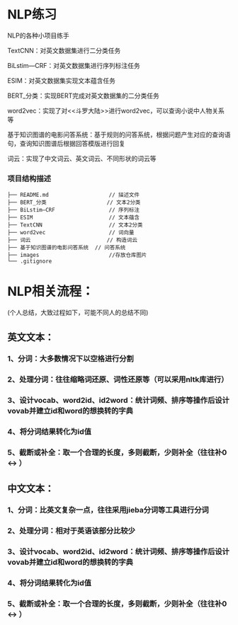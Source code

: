 # NLP练习
NLP的各种小项目练手

TextCNN：对英文数据集进行二分类任务

BiLstim—CRF：对英文数据集进行序列标注任务

ESIM：对英文数据集实现文本蕴含任务

BERT_分类：实现BERT完成对英文数据集的二分类任务

word2vec：实现了对<<斗罗大陆>>进行word2vec，可以查询小说中人物关系等

基于知识图谱的电影问答系统：基于规则的问答系统，根据问题产生对应的查询语句，查询知识图谱后根据回答模版进行回复

词云：实现了中文词云、英文词云、不同形状的词云等

### 项目结构描述
```
├── README.md                   // 描述文件
├── BERT_分类                   // 文本2分类
├── BiLstim—CRF                 // 序列标注
├── ESIM                        // 文本蕴含
├── TextCNN                     // 文本2分类
├── word2vec                    // 词向量
├── 词云                        // 构造词云
├── 基于知识图谱的电影问答系统  // 问答系统
├── images                      //存放仓库图片
└── .gitignore
```



# NLP相关流程：
(个人总结，大致过程如下，可能不同人的总结不同)

## 英文文本：
### 1、分词：大多数情况下以空格进行分割
### 2、处理分词：往往缩略词还原、词性还原等（可以采用nltk库进行）
### 3、设计vocab、word2id、id2word：统计词频、排序等操作后设计vovab并建立id和word的想换转的字典
### 4、将分词结果转化为id值
### 5、截断或补全：取一个合理的长度，多则截断，少则补全（往往补0 <-> <unk>）

## 中文文本：
### 1、分词：比英文复杂一点，往往采用jieba分词等工具进行分词
### 2、处理分词：相对于英语该部分比较少
### 3、设计vocab、word2id、id2word：统计词频、排序等操作后设计vovab并建立id和word的想换转的字典
### 4、将分词结果转化为id值
### 5、截断或补全：取一个合理的长度，多则截断，少则补全（往往补0 <-> <unk>）